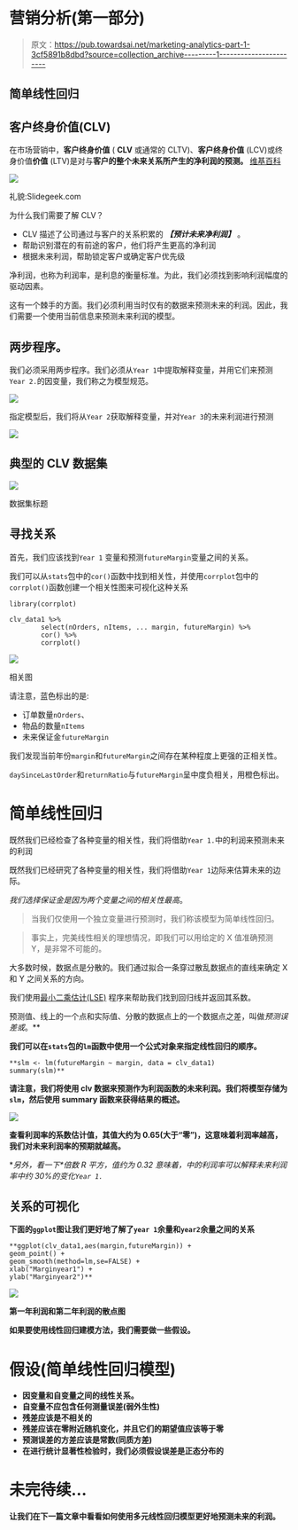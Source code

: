 # 营销分析(第一部分)

> 原文：<https://pub.towardsai.net/marketing-analytics-part-1-3cf5891b8dbd?source=collection_archive---------1----------------------->

## 简单线性回归

## 客户终身价值(CLV)

在市场营销中，**客户终身价值** ( **CLV** 或通常的 CLTV)、**客户终身价值** (LCV)或终身价值**价值** (LTV)是对与**客户的整个未来关系所产生的净利润的预测。** [维基百科](https://en.wikipedia.org/wiki/Customer_lifetime_value)

![](img/3819e6d42cbebceab1f3f03edf965ecc.png)

礼貌:Slidegeek.com

为什么我们需要了解 CLV？

*   CLV 描述了公司通过与客户的关系积累的 ***【预计未来净利润】*** 。
*   帮助识别潜在的有前途的客户，他们将产生更高的净利润
*   根据未来利润，帮助锁定客户或确定客户优先级

净利润，也称为利润率，是利息的衡量标准。为此，我们必须找到影响利润幅度的驱动因素。

这有一个棘手的方面。我们必须利用当时仅有的数据来预测未来的利润。因此，我们需要一个使用当前信息来预测未来利润的模型。

## 两步程序。

我们必须采用两步程序。我们必须从`Year 1`中提取解释变量，并用它们来预测`Year 2.`的因变量，我们称之为模型规范。

![](img/b62b07646b2956e8e2fdbd87386950b0.png)

指定模型后，我们将从`Year 2`获取解释变量，并对`Year 3`的未来利润进行预测

![](img/cc164e185951ec6d4ddadd5ed915415a.png)

## 典型的 CLV 数据集

![](img/3a085dd8b7a393456145db874f6409ea.png)

数据集标题

## 寻找关系

首先，我们应该找到`Year 1` 变量和预测`futureMargin`变量之间的关系。

我们可以从`stats`包中的`cor()`函数中找到相关性，并使用`corrplot`包中的`corrplot()`函数创建一个相关性图来可视化这种关系

```
library(corrplot)

clv_data1 %>% 
        select(nOrders, nItems, ... margin, futureMargin) %>%
        cor() %>%
        corrplot()
```

![](img/ca1f14933e4c110de2d6e1cc53cc9668.png)

相关图

请注意，蓝色标出的是:

*   订单数量`nOrders`、
*   物品的数量`nItems`
*   未来保证金`futureMargin`

我们发现当前年份`margin`和`futureMargin`之间存在某种程度上更强的正相关性。

`daySinceLastOrder`和`returnRatio`与`futureMargin`呈中度负相关，用橙色标出。

# 简单线性回归

既然我们已经检查了各种变量的相关性，我们将借助`Year 1.`中的利润来预测未来的利润

既然我们已经研究了各种变量的相关性，我们将借助`Year 1`边际来估算未来的边际。

*我们选择保证金是因为两个变量之间的相关性最高*。

> 当我们仅使用一个独立变量进行预测时，我们称该模型为简单线性回归。

> 事实上，完美线性相关的理想情况，即我们可以用给定的 X 值准确预测 Y，是非常不可能的。

大多数时候，数据点是分散的。我们通过拟合一条穿过散乱数据点的直线来确定 X 和 Y 之间关系的方向。

我们使用[最小二乘估计(LSE)](https://www.mathsisfun.com/data/least-squares-regression.html) 程序来帮助我们找到回归线并返回其系数。

预测值、线上的一个点和实际值、分散的数据点上的一个数据点之差，叫做*预测误差或*。**

**我们可以在`stats`包的`lm`函数中使用一个公式对象来指定线性回归的顺序。**

```
**slm <- lm(futureMargin ~ margin, data = clv_data1) 
summary(slm)**
```

**请注意，我们将使用 clv 数据来预测作为利润函数的未来利润。我们将模型存储为`slm`，然后使用 summary 函数来获得结果的概述。**

**![](img/7d529252b5136cc1f1abe5cf852ecca5.png)**

**查看利润率的系数估计值，其值大约为 0.65(大于“零”)，这意味着利润率越高，我们对未来利润率的预期就越高。**

**另外，看一下*倍数 R 平方，*值约为 0.32 意味着，中的利润率可以解释未来利润率中约 30%的变化`Year 1.`**

## **关系的可视化**

**下面的`ggplot`图让我们更好地了解了`year 1`余量和`year2`余量之间的关系**

```
**ggplot(clv_data1,aes(margin,futureMargin)) +
geom_point() +
geom_smooth(method=lm,se=FALSE) +
xlab("Marginyear1") +
ylab("Marginyear2")**
```

**![](img/9ebec9817cc94824280dfa6b34f4d2e8.png)**

**第一年利润和第二年利润的散点图**

**如果要使用线性回归建模方法，我们需要做一些假设。**

# **假设(简单线性回归模型)**

*   **因变量和自变量之间的线性关系。**
*   **自变量不应包含任何测量误差(弱外生性)**
*   **残差应该是不相关的**
*   **残差应该在零附近随机变化，并且它们的期望值应该等于零**
*   **预测误差的方差应该是常数(同质方差)**
*   **在进行统计显著性检验时，我们必须假设误差是正态分布的**

# **未完待续…**

**让我们在下一篇文章中看看如何使用多元线性回归模型更好地预测未来的利润。**